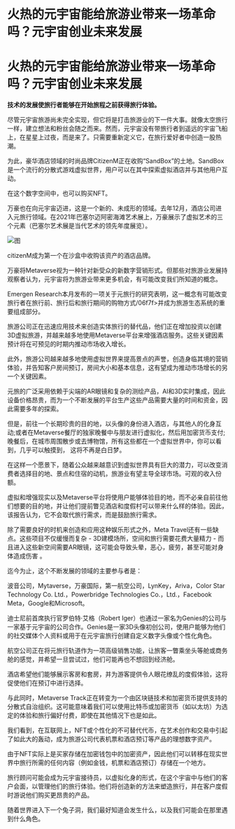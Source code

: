 # 火热的元宇宙能给旅游业带来一场革命吗？元宇宙创业未来发展


# 火热的元宇宙能给旅游业带来一场革命吗？元宇宙创业未来发展

**技术的发展使旅行者能够在开始旅程之前获得旅行体验。**

尽管元宇宙旅游尚未完全实现，但它将是打击旅游业的下一件大事。就像太空旅行一样，建立想法和粉丝会随之而来。然而，元宇宙没有带旅行者到遥远的宇宙飞船上，在星星上过夜，而是来了。只需要重新定义它，在旅行爱好者中创造一股热潮。

为此，豪华酒店领域的时尚品牌CitizenM正在收购“SandBox”的土地。SandBox是一个流行的分散式游戏虚拟世界，用户可以在其中探索虚拟酒店并与其他用户互动。

在这个数字空间中，也可以购买NFT。

万豪也在向元宇宙迈进，这是一个新的、未成形的领域。去年12月，酒店公司进入元旅行领域。在2021年巴塞尔迈阿密海滩艺术展上，万豪展示了虚拟艺术的三个元素（巴塞尔艺术展是当代艺术的领先年度展览）。

![图](https://p5.itc.cn/images01/20220601/7b8452db28b64004b2ea8b41a8cfc63c.jpeg)

citizenM成为第一个在沙盒中收购该资产的酒店品牌。

万豪将Metaverse视为一种针对新受众的新数字营销形式。但那些对旅游业发展持观察者认为，元宇宙将为旅游业带来更多机会，有可能改变我们所知道的概念。

Emergen Research本月发布的一项关于元旅行的研究表明，这一概念有可能改变旅行者在旅行前、旅行后和旅行期间的购物方式/06f7f>并成为旅游生态系统的重要组成部分。

旅游公司正在迅速应用技术来创造实体旅行的替代品，他们正在增加投资以创建3D虚拟旅游，并越来越多地使用Metaverse平台来增强酒店服务。这些关键因素预计将在可预见的时期内推动市场收入增长。

此外，旅游公司越来越多地使用虚拟世界来提高景点的声誉，创造身临其境的营销体验，并告知客户房间预订，房间大小和基本信息，这有望成为推动市场增长的另一个关键因素。

元旅的广泛采用依赖于尖端的AR眼镜和复杂的测绘产品，AI和3D实时集成，因此设备价格昂贵，而为一个不断发展的平台生产这些产品需要大量的时间和资金，因此需要多年的探索。

但是，前往一个长期珍贵的目的地，以头像的身份进入酒店，与其他人的化身互动;或者在Metaverse餐厅的独家晚餐中与朋友进行虚拟化，然后用加密货币支付;晚餐后，在城市周围散步或去博物馆，所有这些都在一个虚拟世界中，你可以看到，几乎可以触摸到， 这将不再是白日梦。

在这样一个愿景下，随着公众越来越意识到虚拟世界具有巨大的潜力，可以改变消费者选择目的地、景点和住宿的动机，旅游业有望主导全球市场。可观的收入份额。

虚拟和增强现实以及Metaverse平台将使用户能够体验目的地，而不必亲自前往他们想要的目的地，并让他们提前瞥见酒店和度假村可以带来什么样的体验。因此，该报告认为，它不会取代旅行需求，而是鼓励旅行需求。

除了需要良好的时机来创造和应用这种娱乐形式之外，Meta Travel还有一些缺点。这些项目不仅缓慢而复杂 - 3D建模场所，空间和旅行需要花费大量精力 - 而且进入这些新空间需要AR眼镜，这可能会导致头晕，恶心，疲劳，甚至可能对身体造成伤害 。

迄今为止，这个不断发展的领域的主要参与者是：

波音公司，Mytaverse，万豪国际，第一航空公司，LynKey，Ariva，Color Star Technology Co. Ltd.，Powerbridge Technologies Co.，Ltd.，Facebook Meta，Google和Microsoft。

迪士尼前首席执行官罗伯特·艾格（Robert Iger）也通过一家名为Genies的公司与一家基于元宇宙的公司合作。Genies是一家3D头像初创公司，使用户能够为他们的社交媒体个人资料或用于在元宇宙旅行创建自定义数字头像或个性化角色。

航空公司正在将元旅行轨道作为一项高级销售功能，让旅客一瞥乘坐头等舱或商务舱的感觉，并希望一旦尝试过，他们可能再也不想回到经济舱。

酒店希望他们能够展示客房和套房，并为游客提供令人眼花缭乱的度假体验，这将促使他们在预订中进行选择。

与此同时，Metaverse Track正在转变为一个由区块链技术和加密货币提供支持的分散式自治组织。这可能意味着我们可以使用比特币或加密货币（如以太坊）为选定的体验和旅行偏好付费，即使在其他情况下也是如此。

我们看到，在互联网上，NFT或个性化的不可替代代币，在艺术创作和交易中引起了如此大的轰动，成为旅游公司代表机票和酒店预订等产品的理想数字资产。

由于NFT实际上是买家存储在加密钱包中的加密资产，因此他们可以转移在现实世界中旅行所需的任何内容（例如金钱，机票和酒店预订）存储在一个地方。

旅行顾问可能会成为元宇宙接待员，以虚拟化身的形式，在这个宇宙中与他们的客户会面，以管理他们的旅行体验。他们将创造新的方法来塑造旅行，并在客户度假时游说他们购买更昂贵的产品。

随着世界进入下一个兔子洞，我们最好知道会发生什么，以及我们可能会在那里遇到什么角色。
